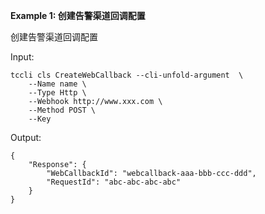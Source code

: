 **Example 1: 创建告警渠道回调配置**

创建告警渠道回调配置

Input: 

```
tccli cls CreateWebCallback --cli-unfold-argument  \
    --Name name \
    --Type Http \
    --Webhook http://www.xxx.com \
    --Method POST \
    --Key 
```

Output: 
```
{
    "Response": {
        "WebCallbackId": "webcallback-aaa-bbb-ccc-ddd",
        "RequestId": "abc-abc-abc-abc"
    }
}
```


